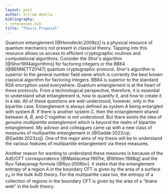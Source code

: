 ```yaml
---
layout: post
author: Sriram Akella
bibliography:
- references.bib
title: "Thesis Proposal"
---
```


Quantum entanglement [@Horodecki:2009zz] is a physical resource of
quantum mechanics not present in classical theory. Tapping into this
resource allows us access to efficient cryptographic routines and
computational algorithms. Consider the Shor's algorithm
[@Shor1994algorithms] for factoring integers or the BB84 [@BENNETT20147]
quantum cryptographic protocol. Shor's algorithm is superior to the
general number field sieve which is currently the best known classical
algorithm for factoring integers. BB84 is superior to the standard RSA
encryption used everywhere. Quantum entanglement is at the heart of
these protocols. From a technological perspective, therefore, it is
essential to understand what entanglement is, how to quantify it, and
how to create it in a lab. All of these questions are well-understood,
however, only in the bipartite case. Entanglement is always defined as
system $A$ being entangled with system $B$. If there is another system
$C$, then the entanglement shared between $A$, $B$, and $C$ together is
not understood. But there exists the idea of *genuine multipartite
entanglement* which is beyond the realm of bipartite entanglement. My
advisor and colleagues came up with a new class of measures of
multipartite entanglement in [@Gadde:2022cqi; @Gadde:2023zzj]. One of
the major aims of my thesis will be to understand the various features
of multipartite entanglement via these measures.

Another reason for wanting to understand these measures is because of
the AdS/CFT correspondence [@Maldacena:1997re; @Witten:1998qj] and the
Ryu-Takayanagi formula [@Ryu:2006bv]. It states that the entanglement
entropy of a region $A$ in the boundary CFT is given by the area of a
surface $\gamma_A$ in the bulk AdS theory. For the multipartite case
too, the entropy of a collection of regions in the boundary CFT is given
by the area of a "brane web" in the bulk theory.
